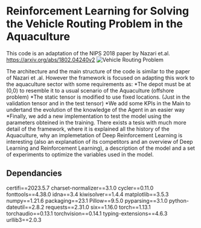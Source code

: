 # Reinforcement Learning for Solving the Vehicle Routing Problem in the Aquaculture 

This code is an adaptation of the NIPS 2018 paper by Nazari et.al.  https://arxiv.org/abs/1802.04240v2
![Vehicle Routing Problem](https://www.researchgate.net/profile/Savvas-Pericleous/publication/319754352/figure/fig1/AS:631655517659162@1527609819407/The-Capacitated-https://github.com/pullsVehicle-Routing-Problem-CVRP.png)

The architecture and the main structure of the code is similar to the paper of Nazari et .al. However the framework is focused on adapting this work to the aquaculture sector with some requirements as:
*The depot must be at (0,0) to resemble it to a usual scenario of the Aquaculture (offshore problem)
*The static tensor is modified to use fixed locations. (Just in the validation tensor and in the test tensor)
*We add some KPIs in the Main to undertand the evolution of the knowledge of the Agent in an easier way 
*Finally, we add a new implementation to test the model using the parameters obteined in the training.
There exists a tesis with much more detail of the framework, where it is explained all the history of the Aquaculture, why an implemetation of Deep Reinforcement Learning is interesting (also an explanation of its competitors and an overview of Deep Learning and Reinforcement Learning), a description of the model and a set of experiments to optimize the variables used in the model.
## Dependancies
certifi==2023.5.7
charset-normalizer==3.1.0
cycler==0.11.0
fonttools==4.38.0
idna==3.4
kiwisolver==1.4.4
matplotlib==3.5.3
numpy==1.21.6
packaging==23.1
Pillow==9.5.0
pyparsing==3.1.0
python-dateutil==2.8.2
requests==2.31.0
six==1.16.0
torch==1.13.1
torchaudio==0.13.1
torchvision==0.14.1
typing-extensions==4.6.3
urllib3==2.0.3
